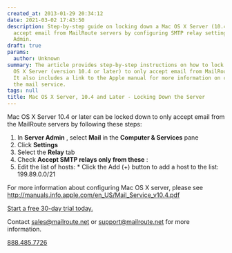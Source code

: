 ```yaml
---
created_at: 2013-01-29 20:34:12
date: 2021-03-02 17:43:50
description: Step-by-step guide on locking down a Mac OS X Server (10.4+) to only
  accept email from MailRoute servers by configuring SMTP relay settings in Server
  Admin.
draft: true
params:
  author: Unknown
summary: The article provides step-by-step instructions on how to lock down a Mac
  OS X Server (version 10.4 or later) to only accept email from MailRoute servers.
  It also includes a link to the Apple manual for more information on configuring
  the mail service.
tags: null
title: Mac OS X Server, 10.4 and Later - Locking Down the Server
---
```



Mac OS X Server 10.4 or later can be locked down to only accept email from the
MailRoute servers by following these steps:

  1. In **Server Admin** , select **Mail** in the **Computer & Services** pane
  2. Click **Settings**
  3. Select the **Relay** tab
  4. Check **Accept SMTP relays only from these** :
  5. Edit the list of hosts: 
    * Click the Add (+) button to add a host to the list: 199.89.0.0/21

For more information about configuring Mac OS X server, please see
http://manuals.info.apple.com/en_US/Mail_Service_v10.4.pdf

[Start a free 30-day trial today.](http://mailroute.net/signup.html)

Contact [sales@mailroute.net](mailto:sales@mailroute.net) or
[support@mailroute.net](mailto:support@mailroute.net) for more information.

[888.485.7726](tel:888.485.7726)

